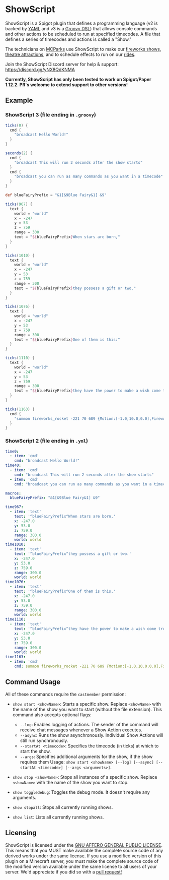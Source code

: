 
# ShowScript

ShowScript is a Spigot plugin that defines a programming language (v2 is backed by [YAML](https://yaml.org/) and v3 is a [Groovy DSL](http://docs.groovy-lang.org/docs/latest/html/documentation/core-domain-specific-languages.html)) that allows console commands and other actions to be scheduled to run at specified timecodes.
A file that defines a series of timecodes and actions is called a "Show."

The technicians on [MCParks](https://mcparks.us) use ShowScript to make our [fireworks shows](https://youtu.be/stlB3RJ-9bk?si=91eUGVjCAUdphm9u&t=36), [theatre attractions](https://youtu.be/h2XtPJ_GFyc?si=oiAxssTy4VmCnzSj&t=38), and to schedule effects to run on our [rides](https://youtu.be/GTIFRJBdtRo?si=bk25eUzyQfBPmJYT&t=402). 

Join the ShowScript Discord server for help & support: https://discord.gg/yNX8QdKNMA

**Currently, ShowScript has only been tested to work on Spigot/Paper 1.12.2. PR's welcome to extend support to other versions!**

## Example

### ShowScript 3 (file ending in `.groovy`)

```groovy
ticks(0) {
  cmd {
    "broadcast Hello World!"
  }
}

seconds(2) {
  cmd {
    "broadcast This will run 2 seconds after the show starts"
  }
  cmd {
    "broadcast you can run as many commands as you want in a timecode"
  }
}

def blueFairyPrefix = "&1[&9Blue Fairy&1] &9"

ticks(967) {
  text {
    world = "world"
    x = -247
    y = 53
    z = 759
    range = 300
    text = "${blueFairyPrefix}When stars are born,"
  }
}

ticks(1010) {
  text {
    world = "world"
    x = -247
    y = 53
    z = 759
    range = 300
    text = "${blueFairyPrefix}they possess a gift or two."
  }
}

ticks(1076) {
  text {
    world = "world"
    x = -247
    y = 53
    z = 759
    range = 300
    text = "${blueFairyPrefix}One of them is this:"
  }
}

ticks(1110) {
  text {
    world = "world"
    x = -247
    y = 53
    z = 759
    range = 300
    text = "${blueFairyPrefix}they have the power to make a wish come true."
  }
}

ticks(1163) {
  cmd {
    "summon fireworks_rocket -221 70 689 {Motion:[-1.0,10.0,0.0],FireworksItem:{id:fireworks,Count:1,tag:{Fireworks:{Explosions:[{Type:4,Trail:1,Colors:[16776688],FadeColors:[16775387]}]}}}}"
  }
}
```


### ShowScript 2 (file ending in `.yml`)
```yaml
time0:
  - item: 'cmd'
    cmd: "broadcast Hello World!"
time40:
  - item: 'cmd'
    cmd: "broadcast This will run 2 seconds after the show starts"
  - item: 'cmd'
    cmd: "broadcast you can run as many commands as you want in a timecode"

macros:
  blueFairyPrefix: "&1[&9Blue Fairy&1] &9"

time967:
  - item: 'text'
    text: '^blueFairyPrefix^When stars are born,'
    x: -247.0
    y: 53.0
    z: 759.0
    range: 300.0
    world: world
time1010:
  - item: 'text'
    text: '^blueFairyPrefix^they possess a gift or two.'
    x: -247.0
    y: 53.0
    z: 759.0
    range: 300.0
    world: world
time1076:
  - item: 'text'
    text: '^blueFairyPrefix^One of them is this,'
    x: -247.0
    y: 53.0
    z: 759.0
    range: 300.0
    world: world
time1110:
  - item: 'text'
    text: '^blueFairyPrefix^they have the power to make a wish come true.'
    x: -247.0
    y: 53.0
    z: 759.0
    range: 300.0
    world: world
time1163:
  - item: 'cmd'
    cmd: summon fireworks_rocket -221 70 689 {Motion:[-1.0,10.0,0.0],FireworksItem:{id:fireworks,Count:1,tag:{Fireworks:{Explosions:[{Type:4,Trail:1,Colors:[16776688],FadeColors:[16775387]}]}}}}
```

## Command Usage

All of these commands require the `castmember` permission:

- `show start <showName>`: Starts a specific show. Replace `<showName>` with the name of the show you want to start (without the file extension). This command also accepts optional flags:
  - `--log`: Enables logging of actions. The sender of the command will receive chat messages whenever a Show Action executes.
  - `--async`: Runs the show asynchronously. Individual Show Actions will still run synchronously.
  - `--startAt <timecode>`: Specifies the timecode (in ticks) at which to start the show.
  - `--args`: Specifies additional arguments for the show, if the show requires them
  Usage: `show start <showName> [--log] [--async] [--startAt <timecode>] [--args <arguments>]`.

- `show stop <showName>`: Stops all instances of a specific show. Replace `<showName>` with the name of the show you want to stop. 

- `show toggledebug`: Toggles the debug mode. It doesn't require any arguments. 

- `show stopall`: Stops all currently running shows. 

- `show list`: Lists all currently running shows. 


## Licensing

ShowScript is licensed under the [GNU AFFERO GENERAL PUBLIC LICENSE](https://github.com/MCParks/ShowScript/blob/main/LICENSE). This means that you MUST make available the complete source code of any derived works under the same license. If you use a modified version of this plugin on a Minecraft server, you must make
the complete source code of the modified version available under the same license to all users of your server. We'd appreciate if you did so with a [pull request!](https://github.com/MCParks/ShowScript/pulls)
